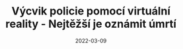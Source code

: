 ---
template: media-link
title: Výcvik policie pomocí virtuální reality - Nejtěžší je oznámit úmrtí
date: 2022-03-09
link: https://video.aktualne.cz/dvtv/vycvik-policie-pomoci-virtualni-reality-nejtezsi-je-oznamit/r~391167c02b4111edbc030cc47ab5f122/
---